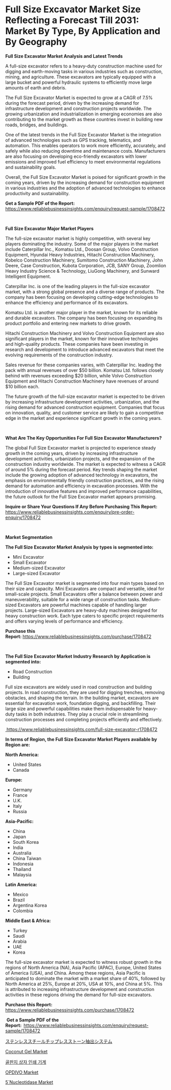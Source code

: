 <p><h1>Full Size Excavator Market Size Reflecting a Forecast Till 2031: Market By Type, By Application and By Geography</h1></p><p><strong>Full Size Excavator Market Analysis and Latest Trends</strong></p>
<p><p>A full-size excavator refers to a heavy-duty construction machine used for digging and earth-moving tasks in various industries such as construction, mining, and agriculture. These excavators are typically equipped with a large bucket and powerful hydraulic systems to efficiently move large amounts of earth and debris.</p><p>The Full Size Excavator Market is expected to grow at a CAGR of 7.5% during the forecast period, driven by the increasing demand for infrastructure development and construction projects worldwide. The growing urbanization and industrialization in emerging economies are also contributing to the market growth as these countries invest in building new roads, bridges, and buildings.</p><p>One of the latest trends in the Full Size Excavator Market is the integration of advanced technologies such as GPS tracking, telematics, and automation. This enables operators to work more efficiently, accurately, and safely while also reducing downtime and maintenance costs. Manufacturers are also focusing on developing eco-friendly excavators with lower emissions and improved fuel efficiency to meet environmental regulations and sustainability goals.</p><p>Overall, the Full Size Excavator Market is poised for significant growth in the coming years, driven by the increasing demand for construction equipment in various industries and the adoption of advanced technologies to enhance productivity and sustainability.</p></p>
<p><strong>Get a Sample PDF of the Report:&nbsp;</strong> <a href="https://www.reliablebusinessinsights.com/enquiry/request-sample/1708472">https://www.reliablebusinessinsights.com/enquiry/request-sample/1708472</a></p>
<p>&nbsp;</p>
<p><strong>Full Size Excavator Major Market Players</strong></p>
<p><p>The full-size excavator market is highly competitive, with several key players dominating the industry. Some of the major players in the market include Caterpillar Inc., Komatsu Ltd., Doosan Group, Volvo Construction Equipment, Hyundai Heavy Industries, Hitachi Construction Machinery, Kobelco Construction Machinery, Sumitomo Construction Machinery, John Deere, Case Construction, Kubota Corporation, JCB, SANY Group, Zoomlion Heavy Industry Science & Technology, LiuGong Machinery, and Sunward Intelligent Equipment.</p><p>Caterpillar Inc. is one of the leading players in the full-size excavator market, with a strong global presence and a diverse range of products. The company has been focusing on developing cutting-edge technologies to enhance the efficiency and performance of its excavators.</p><p>Komatsu Ltd. is another major player in the market, known for its reliable and durable excavators. The company has been focusing on expanding its product portfolio and entering new markets to drive growth.</p><p>Hitachi Construction Machinery and Volvo Construction Equipment are also significant players in the market, known for their innovative technologies and high-quality products. These companies have been investing in research and development to introduce advanced excavators that meet the evolving requirements of the construction industry.</p><p>Sales revenue for these companies varies, with Caterpillar Inc. leading the pack with annual revenues of over $50 billion. Komatsu Ltd. follows closely behind with revenues exceeding $20 billion, while Volvo Construction Equipment and Hitachi Construction Machinery have revenues of around $10 billion each.</p><p>The future growth of the full-size excavator market is expected to be driven by increasing infrastructure development activities, urbanization, and the rising demand for advanced construction equipment. Companies that focus on innovation, quality, and customer service are likely to gain a competitive edge in the market and experience significant growth in the coming years.</p></p>
<p>&nbsp;</p>
<p><strong>What Are The Key Opportunities For Full Size Excavator Manufacturers?</strong></p>
<p><p>The global Full Size Excavator market is projected to experience steady growth in the coming years, driven by increasing infrastructure development activities, urbanization projects, and the expansion of the construction industry worldwide. The market is expected to witness a CAGR of around 5% during the forecast period. Key trends shaping the market include the growing adoption of advanced technology in excavators, the emphasis on environmentally friendly construction practices, and the rising demand for automation and efficiency in excavation processes. With the introduction of innovative features and improved performance capabilities, the future outlook for the Full Size Excavator market appears promising.</p></p>
<p><strong>Inquire or Share Your Questions If Any Before Purchasing This Report:</strong> <a href="https://www.reliablebusinessinsights.com/enquiry/pre-order-enquiry/1708472">https://www.reliablebusinessinsights.com/enquiry/pre-order-enquiry/1708472</a></p>
<p>&nbsp;</p>
<p><strong>Market Segmentation</strong></p>
<p><strong>The Full Size Excavator Market Analysis by types is segmented into:</strong></p>
<p><ul><li>Mini Excavator</li><li>Small Excavator</li><li>Medium-sized Excavator</li><li>Large-sized Excavator</li></ul></p>
<p><p>The Full Size Excavator market is segmented into four main types based on their size and capacity. Mini Excavators are compact and versatile, ideal for small-scale projects. Small Excavators offer a balance between power and maneuverability, suitable for a wide range of construction tasks. Medium-sized Excavators are powerful machines capable of handling larger projects. Large-sized Excavators are heavy-duty machines designed for heavy construction work. Each type caters to specific project requirements and offers varying levels of performance and efficiency.</p></p>
<p><strong>Purchase this Report:&nbsp;</strong><a href="https://www.reliablebusinessinsights.com/purchase/1708472">https://www.reliablebusinessinsights.com/purchase/1708472</a></p>
<p>&nbsp;</p>
<p><strong>The Full Size Excavator Market Industry Research by Application is segmented into:</strong></p>
<p><ul><li>Road Construction</li><li>Building</li></ul></p>
<p><p>Full size excavators are widely used in road construction and building projects. In road construction, they are used for digging trenches, removing obstacles, and shaping the terrain. In the building market, excavators are essential for excavation work, foundation digging, and backfilling. Their large size and powerful capabilities make them indispensable for heavy-duty tasks in both industries. They play a crucial role in streamlining construction processes and completing projects efficiently and effectively.</p></p>
<p><a href="https://www.reliablebusinessinsights.com/full-size-excavator-r1708472">&nbsp;https://www.reliablebusinessinsights.com/full-size-excavator-r1708472</a></p>
<p><strong>In terms of Region, the Full Size Excavator Market Players available by Region are:</strong></p>
<p>
    <p> <strong> North America: </strong>
        <ul>
            <li>United States</li>
            <li>Canada</li>
        </ul>
        </p> 
    <p> <strong> Europe: </strong>
        <ul>
            <li>Germany</li>
            <li>France</li>
            <li>U.K.</li>
            <li>Italy</li>
            <li>Russia</li>
        </ul>
        </p> 
    <p> <strong> Asia-Pacific: </strong>
        <ul>
            <li>China</li>
            <li>Japan</li>
            <li>South Korea</li>
            <li>India</li>
            <li>Australia</li>
            <li>China Taiwan</li>
            <li>Indonesia</li>
            <li>Thailand</li>
            <li>Malaysia</li>
        </ul>
        </p> 
    <p> <strong> Latin America: </strong>
        <ul>
            <li>Mexico</li>
            <li>Brazil</li>
            <li>Argentina Korea</li>
            <li>Colombia</li>
        </ul>
        </p> 
    <p> <strong> Middle East & Africa: </strong>
        <ul>
            <li>Turkey</li>
            <li>Saudi</li>
            <li>Arabia</li>
            <li>UAE</li>
            <li>Korea</li>
        </ul>
    </p>
    </p>
<p><p>The full-size excavator market is expected to witness robust growth in the regions of North America (NA), Asia Pacific (APAC), Europe, United States of America (USA), and China. Among these regions, Asia Pacific is anticipated to dominate the market with a market share of 40%, followed by North America at 25%, Europe at 20%, USA at 10%, and China at 5%. This is attributed to increasing infrastructure development and construction activities in these regions driving the demand for full-size excavators.</p></p>
<p><strong>Purchase this Report: </strong><a href="https://www.reliablebusinessinsights.com/purchase/1708472">https://www.reliablebusinessinsights.com/purchase/1708472</a></p>
<p>&nbsp;<strong>Get a Sample PDF of the Report:&nbsp;&nbsp;</strong><a href="https://www.reliablebusinessinsights.com/enquiry/request-sample/1708472">https://www.reliablebusinessinsights.com/enquiry/request-sample/1708472</a></p>
<p><strong></strong></p>
<p><p><a href="https://github.com/BrionnaBoyle/Market-Research-Report-List-1/blob/main/2955298125486.md">ステンレススチールチップレスストーン抽出システム</a></p><p><a href="https://issuu.com/reportprime-2/docs/coconut-gel-market-size-2030.pptx">Coconut Gel Market</a></p><p><a href="https://github.com/admichael111/Market-Research-Report-List-1/blob/main/8979735111952.md">골판지 상자 인쇄 기계</a></p><p><a href="https://github.com/nancykennedykellievqfqt2/Market-Research-Report-List-2/blob/main/opdivo-market.md">OPDIVO Market</a></p><p><a href="https://github.com/susanjprice2023/Market-Research-Report-List-1/blob/main/5nucleotidase-market.md">5`Nucleotidase Market</a></p></p>